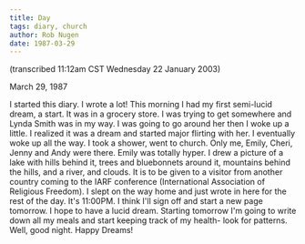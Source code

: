 ```yaml
---
title: Day
tags: diary, church
author: Rob Nugen
date: 1987-03-29
---
```


<p class=note>(transcribed 11:12am CST Wednesday 22 January 2003)</p>

<p class=date>March 29, 1987</p>

<p>I started this diary.  I wrote a lot!  This morning I had my first
semi-lucid dream, a start. It was in a grocery store.  I was trying to
get somewhere and Lynda Smith was in my way.  I was going to go around
her then I woke up a little.  I realized it was a dream and started
major flirting with her.  I eventually woke up all the way.  I took a
shower, went to church.  Only me, Emily, Cheri, Jenny and Andy were
there.  Emily was totally hyper.  I drew a picture of a lake with
hills behind it, trees and bluebonnets around it, mountains behind the
hills, and a river, and clouds.  It is to be given to a visitor from
another country coming to the IARF conference (International
Association of Religious Freedom).  I slept on the way home and just
wrote in here for the rest of the day.  It's 11:00PM.  I think I'll
sign off and start a new page tomorrow.  I hope to have a lucid
dream.  Starting tomorrow I'm going to write down all my meals and
start keeping track of my health- look for patterns.  Well, good
night.  Happy Dreams!</p>
